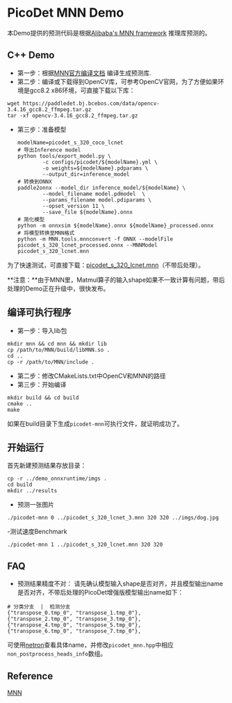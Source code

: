# PicoDet MNN Demo

本Demo提供的预测代码是根据[Alibaba's MNN framework](https://github.com/alibaba/MNN) 推理库预测的。

## C++ Demo

- 第一步：根据[MNN官方编译文档](https://www.yuque.com/mnn/en/build_linux) 编译生成预测库.
- 第二步：编译或下载得到OpenCV库，可参考OpenCV官网，为了方便如果环境是gcc8.2 x86环境，可直接下载以下库：
```shell
wget https://paddledet.bj.bcebos.com/data/opencv-3.4.16_gcc8.2_ffmpeg.tar.gz
tar -xf opencv-3.4.16_gcc8.2_ffmpeg.tar.gz
```

- 第三步：准备模型
    ```shell
    modelName=picodet_s_320_coco_lcnet
    # 导出Inference model
    python tools/export_model.py \
            -c configs/picodet/${modelName}.yml \
            -o weights=${modelName}.pdparams \
            --output_dir=inference_model
    # 转换到ONNX
    paddle2onnx --model_dir inference_model/${modelName} \
            --model_filename model.pdmodel  \
            --params_filename model.pdiparams \
            --opset_version 11 \
            --save_file ${modelName}.onnx
    # 简化模型
    python -m onnxsim ${modelName}.onnx ${modelName}_processed.onnx
    # 将模型转换至MNN格式
    python -m MNN.tools.mnnconvert -f ONNX --modelFile picodet_s_320_lcnet_processed.onnx --MNNModel picodet_s_320_lcnet.mnn
    ```
为了快速测试，可直接下载：[picodet_s_320_lcnet.mnn](https://paddledet.bj.bcebos.com/deploy/third_engine/picodet_s_320_lcnet.mnn)（不带后处理）。

**注意：**由于MNN里，Matmul算子的输入shape如果不一致计算有问题，带后处理的Demo正在升级中，很快发布。

## 编译可执行程序

- 第一步：导入lib包
```
mkdir mnn && cd mnn && mkdir lib
cp /path/to/MNN/build/libMNN.so .
cd ..
cp -r /path/to/MNN/include .
```
- 第二步：修改CMakeLists.txt中OpenCV和MNN的路径
- 第三步：开始编译
``` shell
mkdir build && cd build
cmake ..
make
```
如果在build目录下生成`picodet-mnn`可执行文件，就证明成功了。

## 开始运行

首先新建预测结果存放目录：
```shell
cp -r ../demo_onnxruntime/imgs .
cd build
mkdir ../results
```

- 预测一张图片
``` shell
./picodet-mnn 0 ../picodet_s_320_lcnet_3.mnn 320 320 ../imgs/dog.jpg
```

-测试速度Benchmark

``` shell
./picodet-mnn 1 ../picodet_s_320_lcnet.mnn 320 320
```

## FAQ

- 预测结果精度不对：
请先确认模型输入shape是否对齐，并且模型输出name是否对齐，不带后处理的PicoDet增强版模型输出name如下：
```shell
# 分类分支  |  检测分支
{"transpose_0.tmp_0", "transpose_1.tmp_0"},
{"transpose_2.tmp_0", "transpose_3.tmp_0"},
{"transpose_4.tmp_0", "transpose_5.tmp_0"},
{"transpose_6.tmp_0", "transpose_7.tmp_0"},
```
可使用[netron](https://netron.app)查看具体name，并修改`picodet_mnn.hpp`中相应`non_postprocess_heads_info`数组。

## Reference
[MNN](https://github.com/alibaba/MNN)
